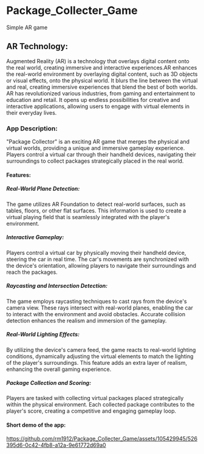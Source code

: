 # Package_Collecter_Game
Simple AR game

## AR Technology:
Augmented Reality (AR) is a technology that overlays digital content onto the real world, creating immersive and interactive experiences.AR enhances the real-world environment by overlaying digital content, such as 3D objects or visual effects, onto the physical world. It blurs the line between the virtual and real, creating immersive experiences that blend the best of both worlds. AR has revolutionized various industries, from gaming and entertainment to education and retail. It opens up endless possibilities for creative and interactive applications, allowing users to engage with virtual elements in their everyday lives.

### App Description:
"Package Collector" is an exciting AR game that merges the physical and virtual worlds, providing a unique and immersive gameplay experience. Players control a virtual car through their handheld devices, navigating their surroundings to collect packages strategically placed in the real world.

#### Features:
##### Real-World Plane Detection: 
The game utilizes AR Foundation to detect real-world surfaces, such as tables, floors, or other flat surfaces. This information is used to create a virtual playing field that is seamlessly integrated with the player's environment.
##### Interactive Gameplay: 
Players control a virtual car by physically moving their handheld device, steering the car in real time. The car's movements are synchronized with the device's orientation, allowing players to navigate their surroundings and reach the packages.
##### Raycasting and Intersection Detection: 
The game employs raycasting techniques to cast rays from the device's camera view. These rays intersect with real-world planes, enabling the car to interact with the environment and avoid obstacles. Accurate collision detection enhances the realism and immersion of the gameplay.
##### Real-World Lighting Effects: 
By utilizing the device's camera feed, the game reacts to real-world lighting conditions, dynamically adjusting the virtual elements to match the lighting of the player's surroundings. This feature adds an extra layer of realism, enhancing the overall gaming experience.
##### Package Collection and Scoring: 
Players are tasked with collecting virtual packages placed strategically within the physical environment. Each collected package contributes to the player's score, creating a competitive and engaging gameplay loop.


#### Short demo of the app: 


https://github.com/rm1912/Package_Collecter_Game/assets/105429945/526395d6-0c42-4fb8-a12a-9e61772d69a0





